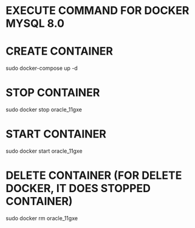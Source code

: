 # EXECUTE COMMAND FOR DOCKER MYSQL 8.0

# CREATE CONTAINER
sudo docker-compose up -d

# STOP CONTAINER
sudo docker stop oracle_11gxe

# START CONTAINER
sudo docker start oracle_11gxe

# DELETE CONTAINER (FOR DELETE DOCKER, IT DOES STOPPED CONTAINER)
sudo docker rm oracle_11gxe
